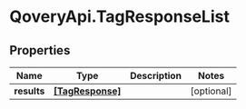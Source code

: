 # QoveryApi.TagResponseList

## Properties

Name | Type | Description | Notes
------------ | ------------- | ------------- | -------------
**results** | [**[TagResponse]**](TagResponse.md) |  | [optional] 


